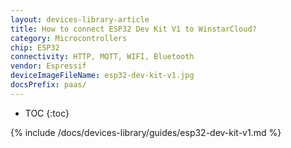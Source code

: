 ```yaml
---
layout: devices-library-article
title: How to connect ESP32 Dev Kit V1 to WinstarCloud?
category: Microcontrollers
chip: ESP32
connectivity: HTTP, MQTT, WIFI, Bluetooth
vendor: Espressif
deviceImageFileName: esp32-dev-kit-v1.jpg
docsPrefix: paas/
---
```


* TOC
{:toc}

{% include /docs/devices-library/guides/esp32-dev-kit-v1.md %}
